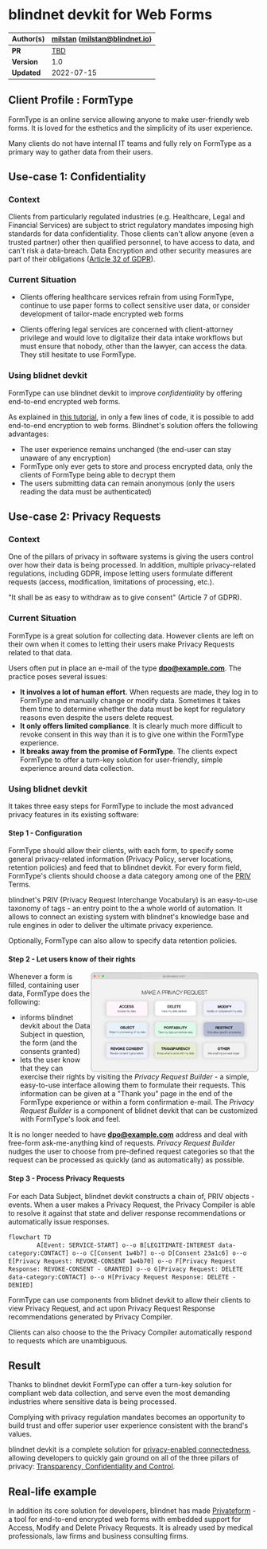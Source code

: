 # blindnet devkit for Web Forms

| **Author(s)** | [milstan](https://github.com/milstan) (milstan@blindnet.io)             |
| :------------ | :------------------------------------------------------------------------------------- |
| **PR**   | [TBD](TBD) |
| **Version**   | 1.0                               |
| **Updated**   | 2022-07-15                        |

## Client Profile : FormType

FormType is an online service allowing anyone to make user-friendly web forms. It is loved for the esthetics and the simplicity of its user experience.

Many clients do not have internal IT teams and fully rely on FormType as a primary way to gather data from their users.

## Use-case 1: Confidentiality

### Context

Clients from particularly regulated industries (e.g. Healthcare, Legal and Financial Services) are subject to strict regulatory mandates imposing high standards for data confidentiality.
Those clients can't allow anyone (even a trusted partner) other then qualified personnel, to have access to data, and can't risk a data-breach.
Data Encryption and other security measures are part of their obligations ([Article 32 of GDPR](https://gdpr-info.eu/art-32-gdpr/)).

### Current Situation

- Clients offering healthcare services refrain from using FormType, continue to use paper forms to collect sensitive user data, or consider development of tailor-made encrypted web forms

- Clients offering legal services are concerned with client-attorney privilege and would love to digitalize their data intake workflows but must ensure that nobody, other than the lawyer, can access the data.
They still hesitate to use FormType.


### Using blidnet devkit

FormType can use blindnet devkit to improve *confidentiality* by offering end-to-end encrypted web forms.

As explained in [this tutorial](https://medium.com/blindnet/data-minimization-101-b9d8d96fd225), in only a few lines of code, it is possible to add end-to-end encryption to web forms. Blindnet's solution offers the following advantages:
- The user experience remains unchanged (the end-user can stay unaware of any encryption)
- FormType only ever gets to store and process encrypted data, only the clients of FormType being able to decrypt them
- The users submitting data can remain anonymous (only the users reading the data must be authenticated)


## Use-case 2: Privacy Requests

### Context

One of the pillars of privacy in software systems is giving the users control over how their data is being processed.
In addition, multiple privacy-related regulations, including GDPR, impose letting users formulate different requests (access, modification, limitations of processing, etc.).

"It shall be as easy to withdraw as to give consent" (Article 7 of GDPR).

### Current Situation

FormType is a great solution for collecting data. However clients are left on their own when it comes to letting their users make Privacy Requests related to that data.

Users often put in place an e-mail of the type **dpo@example.com**. The practice poses several issues:
- **It involves a lot of human effort.** When requests are made, they log in to FormType and manually change or modify data.
Sometimes it takes them time to determine whether the data must be kept for regulatory reasons even despite the users delete request.
- **It only offers limited compliance**. It is clearly much more difficult to revoke consent in this way than it is to give one within the FormType experience.
- **It breaks away from the promise of FormType**. The clients expect FormType to offer a turn-key solution for user-friendly, simple experience around data collection.

### Using blidnet devkit

It takes three easy steps for FormType to include the most advanced privacy features in its existing software:

#### Step 1 - Configuration

FormType should allow their clients, with each form, to specify some general privacy-related information (Privacy Policy, server locations, retention policies) and feed that to blindnet devkit. For every form field, FormType's clients should choose a data category among one of the [PRIV](https://github.com/blindnet-io/product-management/blob/main/refs/schemas/priv/RFC-PRIV.md) Terms.

blindnet's PRIV (Privacy Request Interchange Vocabulary) is an easy-to-use taxonomy of tags - an entry point to the a whole world of automation. It allows to connect an existing system with blindnet's knowledge base and rule engines in oder to deliver the ultimate privacy experience.

Optionally, FormType can also allow to specify data retention policies.

#### Step 2 - Let users know of their rights
<img align="right" height="200" src="./img/loglolessPRbuilder.png">

Whenever a form is filled, containing user data, FormType does the following:
- informs blindnet devkit about the Data Subject in question, the form (and the consents granted)
- lets the user know that they can exercise their rights by visiting the *Privacy Request Builder* - a simple, easy-to-use interface allowing them to formulate their requests.
This information can be given at a "Thank you" page in the end of the FormType experience or within a form confirmation e-mail.
The *Privacy Request Builder* is a component of blidnet devkit that can be customized with FormType's look and feel.

It is no longer needed to have **dpo@example.com** address and deal with free-form ask-me-anything kind of requests. *Privacy Request Builder* nudges the user to choose from pre-defined request categories so that the request can be processed as quickly (and as automatically) as possible.

#### Step 3 - Process Privacy Requests

For each Data Subject, blindnet devkit constructs a chain of, PRIV objects - events. When a user makes a Privacy Request, the Privacy Compiler is able to resolve it against that state and deliver response recommendations or automatically issue responses.

```mermaid
flowchart TD
        A[Event: SERVICE-START] o--o B[LEGITIMATE-INTEREST data-category:CONTACT] o--o C[Consent 1w4b7] o--o D[Consent 23a1c6] o--o E[Privacy Request: REVOKE-CONSENT 1w4b70] o--o F[Privacy Request Response: REVOKE-CONSENT - GRANTED] o--o G[Privacy Request: DELETE data-category:CONTACT] o--o H[Privacy Request Response: DELETE - DENIED]
```

FormType can use components from blidnet devkit to allow their clients to view Privacy Request, and act upon Privacy Request Response recommendations generated by Privacy Compiler.

Clients can also choose to the the Privacy Compiler automatically respond to requests which are unambiguous.

## Result

Thanks to blindnet devkit FormType can offer a turn-key solution for compliant web data collection, and serve even the most demanding industries where sensitive data is being processed.

Complying with privacy regulation mandates becomes an opportunity to build trust and offer superior user experience consistent with the brand's values.

blindnet devkit is a complete solution for [privacy-enabled connectedness](https://github.com/blindnet-io/product-management/blob/main/refs/notion-of-privacy/notion-of-privacy.md), allowing developers to quickly gain ground on all of the three pillars of privacy: [Transparency, Confidentiality and Control](https://github.com/blindnet-io/product-management/blob/main/refs/notion-of-privacy/principles/RFC-SPEP.md).


## Real-life example

In addition its core solution for developers, blindnet has made [Privateform](https://blindnet.io/how-it-works) - a tool for end-to-end encrypted web forms with embedded support for Access, Modify and Delete Privacy Requests. It is already used by medical professionals, law firms and business consulting firms.
